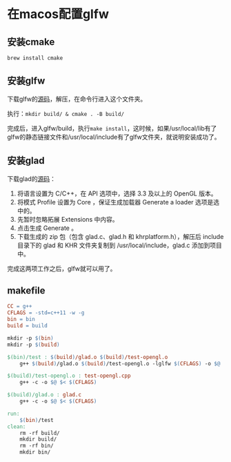 # 在macos配置glfw

## 安装cmake
```
brew install cmake
```

## 安装glfw
下载glfw的[源码](http://www.glfw.org/download.html)，解压，在命令行进入这个文件夹。

执行：`mkdir build/ & cmake . -B build/`

完成后，进入glfw/build，执行`make install`，这时候，如果/usr/local/lib有了glfw的静态链接文件和/usr/local/include有了glfw文件夹，就说明安装成功了。

## 安装glad
下载glad的[源码](http://glad.dav1d.de/)：
1. 将语言设置为 C/C++，在 API 选项中，选择 3.3 及以上的 OpenGL 版本。
2. 将模式 Profile 设置为 Core ，保证生成加载器 Generate a loader 选项是选中的。
3. 先暂时忽略拓展 Extensions 中内容。
4. 点击生成 Generate 。
5. 下载生成的 zip 包（包含 glad.c、glad.h 和 khrplatform.h），解压后 include 目录下的 glad 和 KHR 文件夹复制到 /usr/local/include，glad.c 添加到项目中。

完成这两项工作之后，glfw就可以用了。

## makefile
```makefile
CC = g++
CFLAGS = -std=c++11 -w -g
bin = bin
build = build

mkdir -p $(bin)
mkdir -p $(build)

$(bin)/test : $(build)/glad.o $(build)/test-opengl.o
	g++ $(build)/glad.o $(build)/test-opengl.o -lglfw $(CFLAGS) -o $@

$(build)/test-opengl.o : test-opengl.cpp
	g++ -c -o $@ $< $(CFLAGS)

$(build)/glad.o : glad.c
	g++ -c -o $@ $< $(CFLAGS)

run:
	$(bin)/test
clean:
	rm -rf build/
	mkdir build/
	rm -rf bin/
	mkdir bin/
```